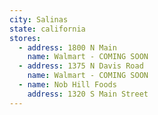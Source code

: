 ```yaml
---
city: Salinas
state: california
stores:
  - address: 1800 N Main
    name: Walmart - COMING SOON
  - address: 1375 N Davis Road
    name: Walmart - COMING SOON
  - name: Nob Hill Foods
    address: 1320 S Main Street
---
```

